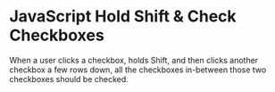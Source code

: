 # JavaScript Hold Shift & Check Checkboxes

When a user clicks a checkbox, holds Shift, and then clicks another checkbox a few rows down, all the checkboxes in-between those two checkboxes should be checked.
